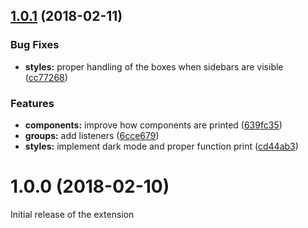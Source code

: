 <a name="1.0.1"></a>
## [1.0.1](https://github.com/bfmatei/stencil-inspector/compare/v1.0.0...v1.0.1) (2018-02-11)


### Bug Fixes

* **styles:** proper handling of the boxes when sidebars are visible ([cc77268](https://github.com/bfmatei/stencil-inspector/commit/cc77268))


### Features

* **components:** improve how components are printed ([639fc35](https://github.com/bfmatei/stencil-inspector/commit/639fc35))
* **groups:** add listeners ([6cce679](https://github.com/bfmatei/stencil-inspector/commit/6cce679))
* **styles:** implement dark mode and proper function print ([cd44ab3](https://github.com/bfmatei/stencil-inspector/commit/cd44ab3))



<a name="1.0.0"></a>
# 1.0.0 (2018-02-10)


Initial release of the extension


